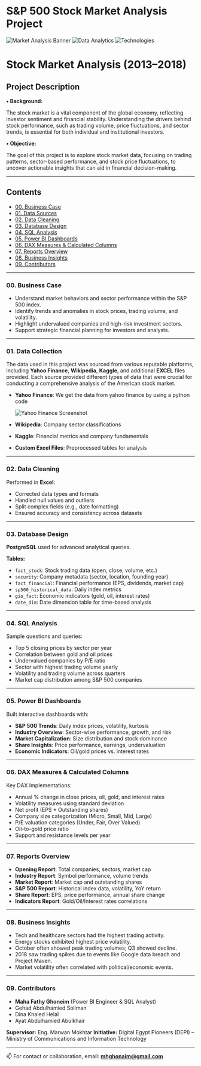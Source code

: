 # S&P 500 Stock Market Analysis Project

![Market Analysis Banner](https://img.shields.io/badge/Analysis-S%26P%20500-blue)
![Data Analytics](https://img.shields.io/badge/Data-Analytics-green)
![Technologies](https://img.shields.io/badge/SQL-PowerBI-orange)
# Stock Market Analysis (2013–2018)

## Project Description

**•	Background:** 

The stock market is a vital component of the global economy, reflecting investor sentiment and financial stability. Understanding the drivers behind stock performance, such as trading volume, price fluctuations, and sector trends, is essential for both individual and institutional investors.

**•	Objective:** 

The goal of this project is to explore stock market data, focusing on trading patterns, sector-based performance, and stock price fluctuations, to uncover actionable insights that can aid in financial decision-making.

---

## Contents

* [00. Business Case](#00-business-case)
* [01. Data Sources](#01-data-sources)
* [02. Data Cleaning](#02-data-cleaning)
* [03. Database Design](#03-database-design)
* [04. SQL Analysis](#04-sql-analysis)
* [05. Power BI Dashboards](#05-power-bi-dashboards)
* [06. DAX Measures & Calculated Columns](#06-dax-measures--calculated-columns)
* [07. Reports Overview](#07-reports-overview)
* [08. Business Insights](#08-business-insights)
* [09. Contributors](#09-contributors)

---

### 00. Business Case

* Understand market behaviors and sector performance within the S\&P 500 index.
* Identify trends and anomalies in stock prices, trading volume, and volatility.
* Highlight undervalued companies and high-risk investment sectors.
* Support strategic financial planning for investors and analysts.

---

### 01. Data Collection
The data used in this project was sourced from various reputable platforms, including **Yahoo Finance**, **Wikipedia**, **Kaggle**, and additional **EXCEL** files provided. 
Each source provided different types of data that were crucial for conducting a comprehensive analysis of the American stock market.

* **Yahoo Finance**: We get the data from yahoo finance by using a python code
  
  ![Yahoo Finance Screenshot](https://github.com/mahaghonaim/stock-market/yahoo-finance.png?raw=true)
  
* **Wikipedia**: Company sector classifications
* **Kaggle**: Financial metrics and company fundamentals
* **Custom Excel Files**: Preprocessed tables for analysis

---

### 02. Data Cleaning

Performed in **Excel**:

* Corrected data types and formats
* Handled null values and outliers
* Split complex fields (e.g., date formatting)
* Ensured accuracy and consistency across datasets

---

### 03. Database Design

**PostgreSQL** used for advanced analytical queries.

**Tables:**

* `fact_stock`: Stock trading data (open, close, volume, etc.)
* `security`: Company metadata (sector, location, founding year)
* `fact_financial`: Financial performance (EPS, dividends, market cap)
* `sp500_historical_data`: Daily index metrics
* `gio_fact`: Economic indicators (gold, oil, interest rates)
* `date_dim`: Date dimension table for time-based analysis

---

### 04. SQL Analysis

Sample questions and queries:

* Top 5 closing prices by sector per year
* Correlation between gold and oil prices
* Undervalued companies by P/E ratio
* Sector with highest trading volume yearly
* Volatility and trading volume across quarters
* Market cap distribution among S\&P 500 companies

---

### 05. Power BI Dashboards

Built interactive dashboards with:

* **S\&P 500 Trends**: Daily index prices, volatility, kurtosis
* **Industry Overview**: Sector-wise performance, growth, and risk
* **Market Capitalization**: Size distribution and stock dominance
* **Share Insights**: Price performance, earnings, undervaluation
* **Economic Indicators**: Oil/gold prices vs. interest rates

---

### 06. DAX Measures & Calculated Columns

Key DAX Implementations:

* Annual % change in close prices, oil, gold, and interest rates
* Volatility measures using standard deviation
* Net profit (EPS \* Outstanding shares)
* Company size categorization (Micro, Small, Mid, Large)
* P/E valuation categories (Under, Fair, Over Valued)
* Oil-to-gold price ratio
* Support and resistance levels per year

---

### 07. Reports Overview

* **Opening Report**: Total companies, sectors, market cap
* **Industry Report**: Symbol performance, volume trends
* **Market Report**: Market cap and outstanding shares
* **S\&P 500 Report**: Historical index data, volatility, YoY return
* **Share Report**: EPS, price performance, annual share change
* **Indicators Report**: Gold/Oil/Interest rates correlations

---

### 08. Business Insights

* Tech and healthcare sectors had the highest trading activity.
* Energy stocks exhibited highest price volatility.
* October often showed peak trading volumes; Q3 showed decline.
* 2018 saw trading spikes due to events like Google data breach and Project Maven.
* Market volatility often correlated with political/economic events.

---

### 09. Contributors

* **Maha Fathy Ghoneim** (Power BI Engineer & SQL Analyst)
* Gehad Abdulhamied Soliman
* Dina Khaled Helal
* Ayat Abdulhamied Abulkhair

**Supervisor:** Eng. Marwan Mokhtar
**Initiative:** Digital Egypt Pioneers (DEPI) – Ministry of Communications and Information Technology

---

📫 For contact or collaboration, email: **[mhghonaim@gmail.com](mailto:mhghonaim@gmail.com)**
